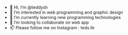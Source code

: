- 👋 Hi, I’m @teddysh
- 👀 I’m interested in web programming and graphic design
- 🌱 I’m currently learning new programming technologies
- 💞️ I’m looking to collaborate on web app
- 📫 Please follow me on Instagram : teds.fe

<!---
teddysh/teddysh is a ✨ special ✨ repository because its `README.md` (this file) appears on your GitHub profile.
You can click the Preview link to take a look at your changes.
--->
